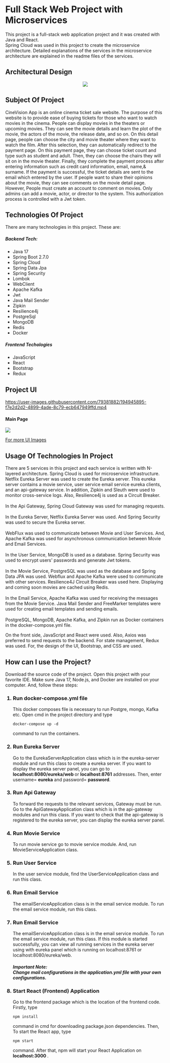 # Full Stack Web Project with Microservices
This project is a full-stack web application project
and it was created with Java and React.<br/> 
Spring Cloud was used in this project to create
the microservice architecture. Detailed explanations
of the services in the microservice architecture 
are explained in the readme files of the services.

## Architectural Design
<p align="center">
    <img src="architectural_design.jpeg"  />
</p>

## Subject Of Project
CineVision App is an online cinema ticket sale website. The purpose of 
this website is to provide ease of buying tickets for those who 
want to watch movies in the cinema. People can display movies in the theaters or
upcoming movies. They can see the movie details and learn the plot of the movie, 
the actors of the movie, the release date, and so on. On this detail page, people can choose the city
and movie theater where they want to watch the film. After this selection, they can automatically
redirect to the payment page. On this payment page, they can choose ticket count and type such as 
student and adult. Then, they can choose the chairs they will sit on in the movie theater.
Finally, they complete the payment process after entering information
such as credit card information, email, name,& surname.
If the payment is successful, the ticket details are sent to the email which 
entered by the user.
If people want to share their opinions about the movie, they can see comments on the movie detail page.
However, People must create an account to comment on movies. Only admins
can add a movie, actor, or director to the system. This authorization process is controlled
with a Jwt token.

## Technologies Of Project
There are many technologies in this project. These are:
<h5> Backend Tech: </h5>
<ul>
    <li>Java 17</li>
    <li>Spring Boot 2.7.0 </li>
    <li>Spring Cloud</li>
    <li>Spring Data Jpa</li>
    <li>Spring Security</li>
    <li>Lombok</li>
    <li>WebClient</li>
    <li>Apache Kafka</li>
    <li>Jwt</li>
    <li>Java Mail Sender</li>
    <li>Zipkin</li>
    <li>Resilience4j</li>
    <li>PostgreSql</li>
    <li>MongoDB</li>
    <li>Redis</li>
    <li>Docker</li>
</ul>
<h5> Frontend Techologies </h5>
<ul>
    <li>JavaScript</li>
    <li>React</li>
    <li>Bootstrap</li>
    <li>Redux</li>
</ul>

## Project UI

https://user-images.githubusercontent.com/79381882/194945895-f7e2d2d2-4899-4ade-8c79-ecb647949ffd.mp4

<h4>Main Page</h4>

<img src="homa_page.jpg">

[For more UI Images](https://github.com/Parth018/CineVision-Java-React/tree/main/frontend)

## Usage Of Technologies In Project
There are 5 services in this project and each service 
is written with N-layered architecture. Spring Cloud
is used for microservice infrastructure.
Netflix Eureka Server was used to create the Eureka server. This 
eureka server contains a movie service, user service email service
eureka clients, and an api-gateway service. In addition,
Zipkin and Sleuth were used to monitor cross-service logs. Also,
Resilience4j is used as a Circuit Breaker.
<br>
<br>
In the Api Gateway, Spring Cloud Gateway was used for managing
requests.
<br>
<br>
In the Eureka Server, Netflix Eureka Server was used. And Spring
Security was used to secure the Eureka server.
<br>
<br>
WebFlux was used to communicate between Movie and User Services.
And, Apache Kafka was used for asynchronous communication
between Movie and Email Services.
<br>
<br>
In the User Service, MongoDB is used as a database. Spring Security
was used to encrypt users' passwords and generate Jwt tokens.
<br>
<br>
In the Movie Service, PostgreSQL was used as the database and Spring Data JPA
was used. Webflux and Apache Kafka were used to communicate with other services.
Resilience4J Circuit Breaker was used here. Displaying and coming soon movies
are cached using Redis.
<br>
<br>
In the Email Service, Apache Kafka was used for receiving the 
messages from the Movie Service. Java Mail Sender and FreeMarker templates 
were used for creating email templates and sending emails.
<br>
<br>
PostgreSQL, MongoDB, Apache Kafka, and Zipkin run as Docker containers
in the docker-compose.yml file.

On the front side, JavaScript and React were used. Also,
Axios was preferred to send requests to the backend. For state management,
Redux was used. For, the design of the UI, Bootstrap, and CSS are used.

## How can I use the Project?
Download the source code of the project. Open this project with your 
favorite IDE. Make sure Java 17, Node.js, and Docker are installed on
your computer. And, follow these steps:

<ol>
    <h3> <li>Run docker-compose.yml file</li> </h3>
<p>
This docker composes file is necessary to run Postgre, mongo, 
Kafka etc. Open cmd in the project directory and type

    docker-compose up -d

command to run the containers.
</p>
<h3> <li>Run Eureka Server</li> </h3>
<p>
    Go to the EurekaServerApplication class which is in the eureka-server module
and run this class to create a eureka server. If you want to display
the eureka server panel, you can go to <b>localhost:8080/eureka/web </b> or
<b>localhost:8761</b> addresses. Then, enter username= <b>eureka</b> and 
password= <b>password</b>.

</p>

 <h3> <li>Run Api Gateway</li> </h3>
<p>
   To forward the requests to the relevant services, Gateway must be 
run. Go to the ApiGatewayApplication class which is in the api-gateway modules
and run this class. If you want to check that the api-gateway is registered 
to the eureka server, you can display the eureka server panel.
</p>

 <h3> <li>Run Movie Service</li> </h3>
<p> 
To run movie service go to movie service module. And, run 
MovieServiceApplication class.
</p>

<h3> <li>Run User Service</li> </h3>
<p> 
In the user service module, find the UserServiceApplication class and run this
class.
</p>
<h3> <li>Run Email Service</li> </h3>
<p> 
The emailServiceApplication class is in the email service module. To run the email service module,
run this class.
</p>

<h3> <li>Run Email Service</li> </h3>
<p> 
The emailServiceApplication class is in the email service module. To run the email service module,
run this class. If this module is started successfully, you can view 
all running services in the eureka server using with eureka panel which is
running on localhost:8761 or localhost:8080/eureka/web.
</p>
<h5>Important Note: <br>
Change mail configurations in the application.yml file with your own configurations.
</h5>

<h3> <li>Start React (Frontend) Application</li> </h3>
<p> 
Go to the frontend package which is the location of the frontend code.
Firstly, type

    npm install

command in cmd for downloading package.json dependencies. Then, To start
the React app, type

    npm start

command. After that, npm will start your React Application
on <b> localhost:3000 </b>.

</p>


</ol>

